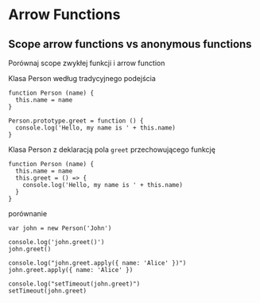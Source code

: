 # Arrow Functions
## Scope arrow functions vs anonymous functions
Porównaj scope zwykłej funkcji i arrow function

Klasa Person według tradycyjnego podejścia
```
function Person (name) {
  this.name = name
}

Person.prototype.greet = function () {
  console.log('Hello, my name is ' + this.name)
}
```

Klasa Person z deklaracją pola `greet` przechowującego funkcję
```
function Person (name) {
  this.name = name
  this.greet = () => {
    console.log('Hello, my name is ' + this.name)
  }
}
```

porównanie
```
var john = new Person('John')

console.log('john.greet()')
john.greet()

console.log("john.greet.apply({ name: 'Alice' })")
john.greet.apply({ name: 'Alice' })

console.log("setTimeout(john.greet)")
setTimeout(john.greet)
```
